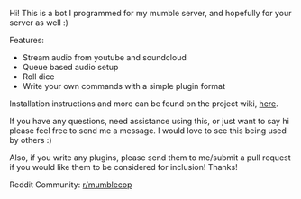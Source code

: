 Hi! This is a bot I programmed for my mumble server, and hopefully for your server as well :)

Features:

* Stream audio from youtube and soundcloud
* Queue based audio setup
* Roll dice
* Write your own commands with a simple plugin format

Installation instructions and more can be found on the project wiki, [here](https://bitbucket.org/Flandoo/mumblecop/wiki/Home).

If you have any questions, need assistance using this, or just want to say hi please feel free to send me a message. I would love to see this being used by others :)

Also, if you write any plugins, please send them to me/submit a pull request if you would like them to be considered for inclusion! Thanks!

Reddit Community: [r/mumblecop](http://www.reddit.com/r/mumblecop)